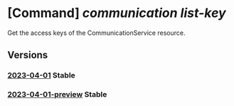 # [Command] _communication list-key_

Get the access keys of the CommunicationService resource.

## Versions

### [2023-04-01](/Resources/mgmt-plane/L3N1YnNjcmlwdGlvbnMve30vcmVzb3VyY2Vncm91cHMve30vcHJvdmlkZXJzL21pY3Jvc29mdC5jb21tdW5pY2F0aW9uL2NvbW11bmljYXRpb25zZXJ2aWNlcy97fS9saXN0a2V5cw==/2023-04-01.xml) **Stable**

<!-- mgmt-plane /subscriptions/{}/resourcegroups/{}/providers/microsoft.communication/communicationservices/{}/listkeys 2023-04-01 -->

### [2023-04-01-preview](/Resources/mgmt-plane/L3N1YnNjcmlwdGlvbnMve30vcmVzb3VyY2Vncm91cHMve30vcHJvdmlkZXJzL21pY3Jvc29mdC5jb21tdW5pY2F0aW9uL2NvbW11bmljYXRpb25zZXJ2aWNlcy97fS9saXN0a2V5cw==/2023-04-01-preview.xml) **Stable**

<!-- mgmt-plane /subscriptions/{}/resourcegroups/{}/providers/microsoft.communication/communicationservices/{}/listkeys 2023-04-01-preview -->
